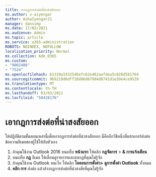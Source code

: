 ```yaml
---
title: เอากฎการส่งต่อที่น่าสงสัยออก
ms.author: v-aiyengar
author: AshaIyengar21
manager: dansimp
ms.date: 17/02/2021
ms.audience: Admin
ms.topic: article
ms.service: o365-administration
ROBOTS: NOINDEX, NOFOLLOW
localization_priority: Normal
ms.collection: Adm_O365
ms.custom:
- "9002486"
- "7524"
ms.openlocfilehash: b1319a1432546efc62e462aafdea5c826d581764
ms.sourcegitcommit: 969219d6dff18d86d679d4d8741d1e39e4ce9539
ms.translationtype: MT
ms.contentlocale: th-TH
ms.lasthandoff: 03/03/2021
ms.locfileid: "50428176"
---
```

# <a name="remove-suspicious-forwarding-rules"></a>เอากฎการส่งต่อที่น่าสงสัยออก

ให้ปฏิบัติตามขั้นตอนเหล่านี้เพื่อเอากฎการส่งต่อที่น่าสงสัยออก นี่คืออีกวิธีหนึ่งที่แฮกเกอร์ส่งต่อข้อความอีเมลของผู้ใช้ให้กับตัวเอง

1. ถ้าคุณใช้งาน Outlook 2016 บนแท็บ **หน้าแรก** ให้คลิก **กฎจัดการ**  >  **& การแจ้งเตือน** 
1. บนแท็บ **กฎ** อีเมล ให้เลื่อนดูรายการและลบกฎที่คุณไม่รู้จัก
1. ถ้าคุณใช้งาน Outlook บนเว็บ ให้คลิก **ไอคอนการตั้งค่า>** **ดูการตั้งค่า Outlook** ทั้งหมด
1. **คลิก การ** ส่งต่อ แล้วล้างกฎการส่งต่อที่น่าสงสัยที่คุณไม่รู้จัก

